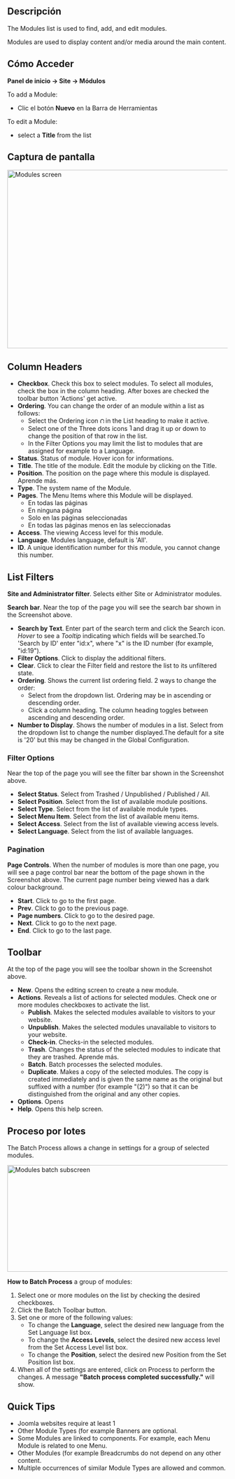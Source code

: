<!-- Filename: Help4.x:Modules / Display title: Módulos -->

## Descripción

The Modules list is used to find, add, and edit modules.

Modules are used to display content and/or media around the main
content.

## Cómo Acceder

**Panel de inicio → Site → Módulos**

To add a Module:

- Clic el botón **Nuevo** en la Barra de Herramientas

To edit a Module:

- select a **Title** from the list

## Captura de pantalla

<img
src="https://docs.joomla.org/images/thumb/1/1a/Help-4x-Modules-screen-es.png/800px-Help-4x-Modules-screen-es.png"
decoding="async"
srcset="https://docs.joomla.org/images/thumb/1/1a/Help-4x-Modules-screen-es.png/1200px-Help-4x-Modules-screen-es.png 1.5x, https://docs.joomla.org/images/thumb/1/1a/Help-4x-Modules-screen-es.png/1600px-Help-4x-Modules-screen-es.png 2x"
data-file-width="2880" data-file-height="1469" width="800" height="408"
alt="Modules screen" />

## Column Headers

- **Checkbox**. Check this box to select modules. To select all modules,
  check the box in the column heading. After boxes are checked the
  toolbar button 'Actions' get active.
- **Ordering**. You can change the order of an module within a list as
  follows:
  - Select the Ordering icon <img
    src="https://docs.joomla.org/images/thumb/7/79/Help-4x-Ordering-colheader-icon.png/9px-Help-4x-Ordering-colheader-icon.png"
    decoding="async"
    srcset="https://docs.joomla.org/images/thumb/7/79/Help-4x-Ordering-colheader-icon.png/14px-Help-4x-Ordering-colheader-icon.png 1.5x, https://docs.joomla.org/images/7/79/Help-4x-Ordering-colheader-icon.png 2x"
    data-file-width="18" data-file-height="23" width="9" height="12"
    alt="Ordering icon" /> in the List heading to make it active.
  - Select one of the Three dots icons <img
    src="https://docs.joomla.org/images/thumb/a/a0/Help-4x-Ordering-colheader-grab-bar-icon.png/5px-Help-4x-Ordering-colheader-grab-bar-icon.png"
    decoding="async"
    srcset="https://docs.joomla.org/images/thumb/a/a0/Help-4x-Ordering-colheader-grab-bar-icon.png/8px-Help-4x-Ordering-colheader-grab-bar-icon.png 1.5x, https://docs.joomla.org/images/a/a0/Help-4x-Ordering-colheader-grab-bar-icon.png 2x"
    data-file-width="9" data-file-height="27" width="5" height="15"
    alt="Three dots icon" /> and drag it up or down to change the
    position of that row in the list.
  - In the Filter Options you may limit the list to modules that are
    assigned for example to a Language.
- **Status**. Status of module. Hover icon for informations.
- **Title**. The title of the module. Edit the module by clicking on the
  Title.
- **Position**. The position on the page where this module is displayed.
  Aprende
  más.
- **Type**. The system name of the Module.
- **Pages**. The Menu Items where this Module will be displayed.
  - En todas las páginas
  - En ninguna página
  - Solo en las páginas seleccionadas
  - En todas las páginas menos en las seleccionadas
- **Access**. The viewing Access level  for this module.
- **Language**. Modules language, default is 'All'.
- **ID**. A unique identification number for this module, you cannot
  change this number.

## List Filters

**Site and Administrator filter**. Selects either Site or Administrator
modules.

**Search bar**. Near the top of the page you will see the search bar
shown in the Screenshot above.

- **Search by Text**. Enter part of the search term and click the Search
  icon. *Hover* to see a *Tooltip* indicating which fields will be
  searched.To 'Search by ID' enter "id:x", where "x" is the ID number
  (for example, "id:19").
- **Filter Options**. Click to display the additional filters.
- **Clear**. Click to clear the Filter field and restore the list to its
  unfiltered state.
- **Ordering**. Shows the current list ordering field. 2 ways to change
  the order:
  - Select from the dropdown list. Ordering may be in ascending or
    descending order.
  - Click a column heading. The column heading toggles between ascending
    and descending order.
- **Number to Display**. Shows the number of modules in a list. Select
  from the dropdown list to change the number displayed.The default for
  a site is '20' but this may be changed in the Global Configuration.

### Filter Options

Near the top of the page you will see the filter bar shown in the
Screenshot above.

- **Select Status**. Select from Trashed / Unpublished / Published /
  All.
- **Select Position**. Select from the list of available module
  positions.
- **Select Type**. Select from the list of available module types.
- **Select Menu Item**. Select from the list of available menu items.
- **Select Access**. Select from the list of available viewing access
  levels.
- **Select Language**. Select from the list of available languages.

### Pagination

**Page Controls**. When the number of modules is more than one page, you
will see a page control bar near the bottom of the page shown in the
Screenshot above. The current page number being viewed
has a dark colour background.

- **Start**. Click to go to the first page.
- **Prev**. Click to go to the previous page.
- **Page numbers**. Click to go to the desired page.
- **Next**. Click to go to the next page.
- **End**. Click to go to the last page.

## Toolbar

At the top of the page you will see the toolbar shown in the
Screenshot above.

- **New**. Opens the editing screen to create a new module.
- **Actions**. Reveals a list of actions for selected modules. Check one
  or more modules checkboxes to activate the list.
  - **Publish**. Makes the selected modules available to visitors to
    your website.
  - **Unpublish**. Makes the selected modules unavailable to visitors to
    your website.
  - **Check-in**. Checks-in the selected modules.
  - **Trash**. Changes the status of the selected modules to indicate
    that they are trashed. Aprende
    más.
  - **Batch**. Batch processes the selected modules.
  - **Duplicate**. Makes a copy of the selected modules. The copy is
    created immediately and is given the same name as the original but
    suffixed with a number (for example "(2)") so that it can be
    distinguished from the original and any other copies.
- **Options**. Opens
- **Help**. Opens this help screen.

## Proceso por lotes

The Batch Process allows a change in settings for a group of selected
modules.

<img
src="https://docs.joomla.org/images/thumb/7/77/Help-4x-Modules-batch-subscreen-es.png/600px-Help-4x-Modules-batch-subscreen-es.png"
decoding="async"
srcset="https://docs.joomla.org/images/thumb/7/77/Help-4x-Modules-batch-subscreen-es.png/900px-Help-4x-Modules-batch-subscreen-es.png 1.5x, https://docs.joomla.org/images/thumb/7/77/Help-4x-Modules-batch-subscreen-es.png/1200px-Help-4x-Modules-batch-subscreen-es.png 2x"
data-file-width="1598" data-file-height="649" width="600" height="244"
alt="Modules batch subscreen" />

**How to Batch Process** a group of modules:

1.  Select one or more modules on the list by checking the desired
    checkboxes.
2.  Click the Batch Toolbar button.
3.  Set one or more of the following values:
    - To change the **Language**, select the desired new language from
      the Set Language list box.
    - To change the **Access Levels**, select the desired new access
      level from the Set Access Level list box.
    - To change the **Position**, select the desired new Position from
      the Set Position list box.
4.  When all of the settings are entered, click on Process to perform
    the changes. A message **"Batch process completed successfully."**
    will show.

## Quick Tips

- Joomla websites require at least 1
- Other Module Types (for example
  Banners
  are optional.
- Some Modules are linked to components. For example, each Menu Module
  is related to one
  Menu.
- Other Modules (for example
  Breadcrumbs
  do not depend on any other content.
- Multiple occurrences of similar Module Types are allowed and common.
